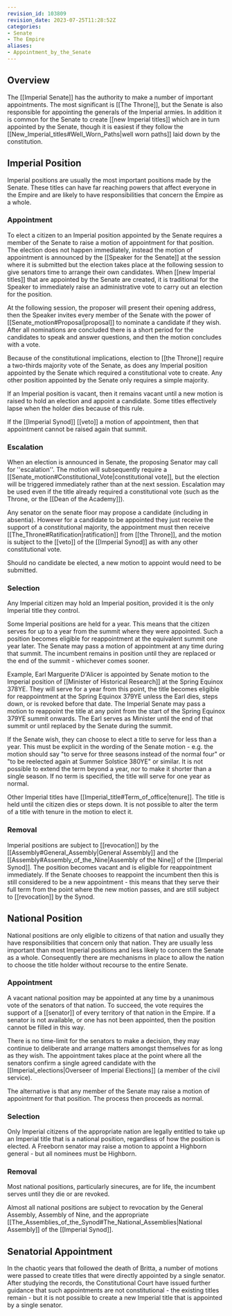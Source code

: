 ```yaml
---
revision_id: 103809
revision_date: 2023-07-25T11:28:52Z
categories:
- Senate
- The Empire
aliases:
- Appointment_by_the_Senate
---
```


## Overview
The [[Imperial Senate]] has the authority to make a number of important appointments. The most significant is [[The Throne]], but the Senate is also responsible for appointing the generals of the Imperial armies. In addition it is common for the Senate to create [[new Imperial titles]] which are in turn appointed by the Senate, though it is easiest if they follow the [[New_Imperial_titles#Well_Worn_Paths|well worn paths]] laid down by the constitution.

## Imperial Position
Imperial positions are usually the most important positions made by the Senate. These titles can have far reaching powers that affect everyone in the Empire and are likely to have responsibilities that concern the Empire as a whole.

### Appointment
To elect a citizen to an Imperial position appointed by the Senate requires a member of the Senate to raise a motion of appointment for that position. The election does not happen immediately, instead the motion of appointment is announced by the [[Speaker for the Senate]] at the session where it is submitted but the election takes place at the following session to give senators time to arrange their own candidates. When [[new Imperial titles]] that are appointed by the Senate are created, it is traditional for the Speaker to immediately raise an administrative vote to carry out an election for the position.

At the following session, the proposer will present their opening address, then the Speaker invites every member of the Senate with the power of [[Senate_motion#Proposal|proposal]] to nominate a candidate if they wish. After all nominations are concluded there is a short period for the candidates to speak and answer questions, and then the motion concludes with a vote.

Because of the constitutional implications, election to [[the Throne]] require a two-thirds majority vote of the Senate, as does any Imperial position appointed by the Senate which required a constitutional vote to create. Any other position appointed by the Senate only requires a simple majority.

If an Imperial position is vacant, then it remains vacant until a new motion is raised to hold an election and appoint a candidate. Some titles effectively lapse when the holder dies because of this rule. 

If the [[Imperial Synod]] [[veto]] a motion of appointment, then that appointment cannot be raised again that summit.
### Escalation
When an election is announced in Senate, the proposing Senator may call for ''escalation''. The motion will subsequently require a [[Senate_motion#Constitutional_Vote|constitutional vote]], but the election will be triggered immediately rather than at the next session. Escalation may be used even if the title already required a constitutional vote (such as the Throne, or the [[Dean of the Academy]]).

Any senator on the senate floor may propose a candidate (including in absentia). However for a candidate to be appointed they just receive the support of a constitutional majority, the appointment must then receive [[The_Throne#Ratification|ratification]] from [[the Throne]], and the motion is subject to the [[veto]] of the [[Imperial Synod]] as with any other constitutional vote.

Should no candidate be elected, a new motion to appoint would need to be submitted.

### Selection
Any Imperial citizen may hold an Imperial position, provided it is the only Imperial title they control.

Some Imperial positions are held for a year. This means that the citizen serves for up to a year from the summit where they were appointed. Such a position becomes eligible for reappointment at the equivalent summit one year later. The Senate may pass a motion of appointment at any time during that summit. The incumbent remains in position until they are replaced or the end of the summit - whichever comes sooner. 

Example, Earl Marguerite D'Alicer is appointed by Senate motion to the Imperial position of [[Minister of Historical Research]] at the Spring Equinox 378YE. They will serve for a year from this point, the title becomes eligible for reappointment at the Spring Equinox 379YE unless the Earl dies, steps down, or is revoked before that date. The Imperial Senate may pass a motion to reappoint the title at any point from the start of the Spring Equinox 379YE summit onwards. The Earl serves as Minister until the end of that summit or until replaced by the Senate during the summit.

If the Senate wish, they can choose to elect a title to serve for less than a year. This must be explicit in the wording of the Senate motion - e.g. the motion should say "to serve for three seasons instead of the normal four" or "to be reelected again at Summer Solstice 380YE" or similar. It is not possible to extend the term beyond a year, nor to make it shorter than a single season. If no term is specified, the title will serve for one year as normal.

Other Imperial titles have [[Imperial_title#Term_of_office|tenure]]. The title is held until the citizen dies or steps down. It is not possible to alter the term of a title with tenure in the motion to elect it.

### Removal
Imperial positions are subject to [[revocation]] by the [[Assembly#General_Assembly|General Assembly]] and the [[Assembly#Assembly_of_the_Nine|Assembly of the Nine]] of the [[Imperial Synod]]. The position becomes vacant and is eligible for reappointment immediately. If the Senate chooses to reappoint the incumbent then this is still considered to be a new appointment - this means that they serve their full term from the point where the new motion passes, and are still subject to [[revocation]] by the Synod.

## National Position
National positions are only eligible to citizens of that nation and usually they have responsibilities that concern only that nation. They are usually less important than most Imperial positions and less likely to concern the Senate as a whole. Consequently there are mechanisms in place to allow the nation to choose the title holder without recourse to the entire Senate. 

### Appointment
A vacant national position may be appointed at any time by a unanimous vote of the senators of that nation. To succeed, the vote requires the support of a [[senator]] of every territory of that nation in the Empire. If a senator is not available, or one has not been appointed, then the position cannot be filled in this way.

There is no time-limit for the senators to make a decision, they may continue to deliberate and arrange matters amongst themselves for as long as they wish. The appointment takes place at the point where all the senators confirm a single agreed candidate with the [[Imperial_elections|Overseer of Imperial Elections]] (a member of the civil service). 

The alternative is that any member of the Senate may raise a motion of appointment for that position. The process then proceeds as normal.

### Selection
Only Imperial citizens of the appropriate nation are legally entitled to take up an Imperial title that is a national position, regardless of how the position is elected. A Freeborn senator may raise a motion to appoint a Highborn general - but all nominees must be Highborn.

### Removal
Most national positions, particularly sinecures, are for life, the incumbent serves until they die or are revoked. 

Almost all national positions are subject to revocation by the General Assembly, Assembly of Nine, and the appropriate [[The_Assemblies_of_the_Synod#The_National_Assemblies|National Assembly]] of the [[Imperial Synod]].

## Senatorial Appointment
In the chaotic years that followed the death of Britta, a number of motions were passed to create titles that were directly appointed by a single senator. After studying the records, the Constitutional Court have issued further guidance that such appointments are not constitutional - the existing titles remain - but it is not possible to create a new Imperial title that is appointed by a single senator.




